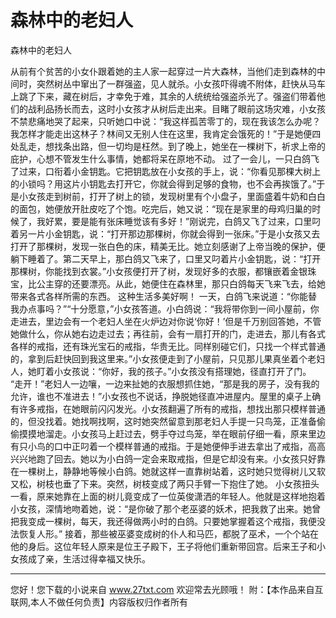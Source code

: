 # 森林中的老妇人

森林中的老妇人 

从前有个贫苦的小女仆跟着她的主人家一起穿过一片大森林，当他们走到森林的中间时，突然树丛中窜出了一群强盗，见人就杀。小女孩吓得魂不附体，赶快从马车上跳了下来，藏在树后，才幸免于难，其余的人统统给强盗杀光了。强盗们带着他们的战利品扬长而去，这时小女孩才从树后走出来。目睹了眼前这场灾难，小女孩不禁悲痛地哭了起来，只听她口中说：“我这样孤苦零丁的，现在我该怎么办呢？我怎样才能走出这林子？林间又无别人住在这里，我肯定会饿死的！”于是她便四处乱走，想找条出路，但一切均是枉然。到了晚上，她坐在一棵树下，祈求上帝的庇护，心想不管发生什么事情，她都将呆在原地不动。 
过了一会儿，一只白鸽飞了过来，口衔着小金钥匙。它把钥匙放在小女孩的手上，说：“你看见那棵大树上的小锁吗？用这片小钥匙去打开它，你就会得到足够的食物，也不会再挨饿了。”于是小女孩走到树前，打开了树上的锁，发现树里有个小盘子，里面盛着牛奶和白白的面包，她便放开肚皮吃了个饱。吃完后，她又说：“现在是家里的母鸡归巢的时候了，我好累，要是能有张床睡觉该有多好！”刚说完，白鸽又飞了过来，口里叼着另一片小金钥匙，说：“打开那边那棵树，你就会得到一张床。”于是小女孩又去打开了那棵树，发现一张白色的床，精美无比。她立刻感谢了上帝当晚的保护，便躺下睡着了。第二天早上，那白鸽又飞来了，口里又叼着片小金钥匙，说：“打开那棵树，你能找到衣裳。”小女孩便打开了树，发现好多的衣服，都镶嵌着金银珠宝，比公主穿的还要漂亮。从此，她便住在森林里，那只白鸽每天飞来飞去，给她带来各式各样所需的东西。 
这种生活多美好啊！ 
一天，白鸽飞来说道：“你能替我办点事吗？”“十分愿意，”小女孩答道。小白鸽说：“我将带你到一间小屋前，你走进去，里边会有一个老妇人坐在火炉边对你说‘你好！’但是千万别回答她，不管她做什么，你从她右边走过去；再往前，会有一扇打开的门，走进去，那儿有各式各样的戒指，还有珠光宝石的戒指，华贵无比。同样别碰它们，只找一个样式普通的，拿到后赶快回到我这里来。”小女孩便走到了小屋前，只见那儿果真坐着个老妇人，她盯着小女孩说：“你好，我的孩子。”小女孩没有搭理她，径直打开了门。 
“走开！”老妇人一边嚷，一边来扯她的衣服想抓住她，“那是我的房子，没有我的允许，谁也不准进去！”小女孩也不说话，挣脱她径直冲进屋内。屋里的桌子上确有许多戒指，在她眼前闪闪发光。小女孩翻遍了所有的戒指，想找出那只模样普通的，但没找着。她找啊找啊，这时她突然留意到那老妇人手提一只鸟笼，正准备偷偷摸摸地溜走。小女孩马上赶过去，劈手夺过鸟笼，举在眼前仔细一看，原来里边有只小鸟的口中正叼着一个模样普通的戒指。于是她便伸手进去拿出了戒指，高高兴兴地跑了回去。她以为小白鸽一定会来取戒指，但是它却没有来。小女孩只好靠在一棵树上，静静地等候小白鸽。她就这样一直靠树站着，这时她只觉得树儿又软又松，树枝也垂了下来。突然，树枝变成了两只手臂一下抱住了她。 
小女孩扭头一看，原来她靠在上面的树儿竟变成了一位英俊潇洒的年轻人。他就是这样地抱着小女孩，深情地吻着她，说：“是你破了那个老巫婆的妖术，把我救了出来。她曾把我变成一棵树，每天，我还得做两小时的白鸽。只要她掌握着这个戒指，我便没法恢复人形。” 
接着，那些被巫婆变成树的仆人和马匹，都脱了巫术，一个个站在他的身后。这位年轻人原来是位王子殿下，王子将他们重新带回宫。后来王子和小女孩成了亲，生活过得幸福又快乐。 

                  
--------------------
您好！您下载的小说来自 www.27txt.com 欢迎常去光顾哦！
附：【本作品来自互联网,本人不做任何负责】内容版权归作者所有